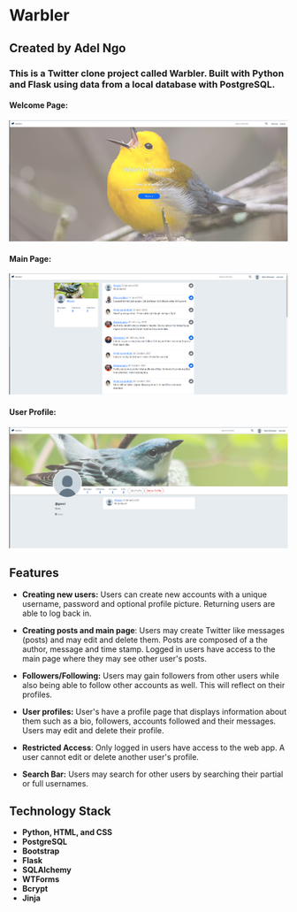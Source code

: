 # Warbler

## Created by Adel Ngo

### This is a Twitter clone project called Warbler. Built with Python and Flask using data from a local database with PostgreSQL. 

#### Welcome Page:
![Alt text](image-2.png)

#### Main Page:
![Alt text](image.png)

#### User Profile:
![Alt text](image-1.png)

## Features

- **Creating new users:** Users can create new accounts with a unique username, password and optional profile picture. Returning users are able to log back in.

- **Creating posts and main page**: Users may create Twitter like messages (posts) and may edit and delete them. Posts are composed of a the author, message and time stamp. Logged in users have access to the main page where they may see other user's posts.

- **Followers/Following:** Users may gain followers from other users while also being able to follow other accounts as well. This will reflect on their profiles. 

- **User profiles:** User's have a profile page that displays information about them such as a bio, followers, accounts followed and their messages. Users may edit and delete their profile.

- **Restricted Access**: Only logged in users have access to the web app. A user cannot edit or delete another user's profile.

- **Search Bar:** Users may search for other users by searching their partial or full usernames.

## Technology Stack

- **Python, HTML, and CSS**
- **PostgreSQL**
- **Bootstrap**
- **Flask**
- **SQLAlchemy**
- **WTForms**
- **Bcrypt**
- **Jinja**
